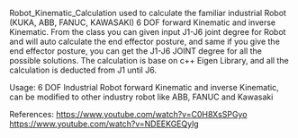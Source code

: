 Robot_Kinematic_Calculation used to calculate the familiar industrial Robot (KUKA, ABB, FANUC, KAWASAKI) 6 DOF forward Kinematic and inverse Kinematic.
From the class you can given input J1-J6 joint degree for  Robot and will auto calculate the end effector posture, and same if you give the end effector posture, you can get the J1-J6 JOINT  degree for all the possible solutions.
The calculation is base on c++ Eigen Library, and all the calculation is deducted from J1 until J6.

Usage:      6 DOF Industrial Robot forward Kinematic and inverse Kinematic, can be modified to other industry robot like ABB, FANUC and Kawasaki

References:     https://www.youtube.com/watch?v=C0H8XsSPGyo
                https://www.youtube.com/watch?v=NDEEKGEQylg